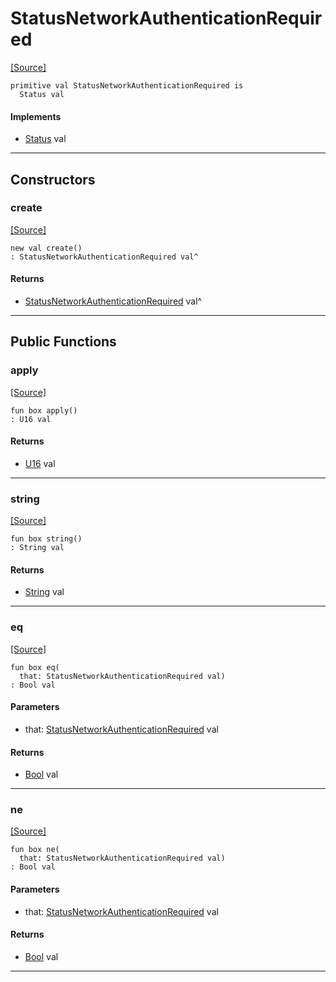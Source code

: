 # StatusNetworkAuthenticationRequired
<span class="source-link">[[Source]](src/http/status.md#L144)</span>
```pony
primitive val StatusNetworkAuthenticationRequired is
  Status val
```

#### Implements

* [Status](http-Status.md) val

---

## Constructors

### create
<span class="source-link">[[Source]](src/http/status.md#L144)</span>


```pony
new val create()
: StatusNetworkAuthenticationRequired val^
```

#### Returns

* [StatusNetworkAuthenticationRequired](http-StatusNetworkAuthenticationRequired.md) val^

---

## Public Functions

### apply
<span class="source-link">[[Source]](src/http/status.md#L145)</span>


```pony
fun box apply()
: U16 val
```

#### Returns

* [U16](builtin-U16.md) val

---

### string
<span class="source-link">[[Source]](src/http/status.md#L146)</span>


```pony
fun box string()
: String val
```

#### Returns

* [String](builtin-String.md) val

---

### eq
<span class="source-link">[[Source]](src/http/status.md#L145)</span>


```pony
fun box eq(
  that: StatusNetworkAuthenticationRequired val)
: Bool val
```
#### Parameters

*   that: [StatusNetworkAuthenticationRequired](http-StatusNetworkAuthenticationRequired.md) val

#### Returns

* [Bool](builtin-Bool.md) val

---

### ne
<span class="source-link">[[Source]](src/http/status.md#L145)</span>


```pony
fun box ne(
  that: StatusNetworkAuthenticationRequired val)
: Bool val
```
#### Parameters

*   that: [StatusNetworkAuthenticationRequired](http-StatusNetworkAuthenticationRequired.md) val

#### Returns

* [Bool](builtin-Bool.md) val

---

